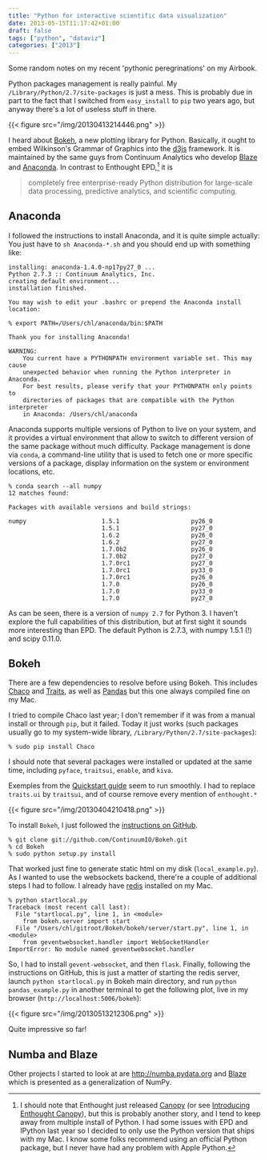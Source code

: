 ```yaml
---
title: "Python for interactive scientific data visualization"
date: 2013-05-15T11:17:42+01:00
draft: false
tags: ["python", "dataviz"]
categories: ["2013"]
---
```


Some random notes on my recent 'pythonic peregrinations' on my Airbook.

Python packages management is really painful. My `/Library/Python/2.7/site-packages` is just a mess. This is probably due in part to the fact that I switched from `easy_install` to `pip` two years ago, but anyway there's a lot of useless stuff in there.

{{< figure src="/img/20130413214446.png" >}}

I heard about [Bokeh](https://github.com/ContinuumIO/Bokeh), a new plotting library for Python. Basically, it ought to embed Wilkinson's Grammar of Graphics into the [d3js](http://d3js.org) framework. It is maintained by the same guys from Continuum Analytics who develop [Blaze](http://blaze.pydata.org) and [Anaconda](https://store.continuum.io/cshop/anaconda). In contrast to Enthought EPD,[^1] it is

> completely free enterprise-ready Python distribution for large-scale data processing, predictive analytics, and scientific computing.


## Anaconda

I followed the instructions to install Anaconda, and it is quite simple actually: You just have to `sh Anaconda-*.sh` and you should end up with something like:

```
installing: anaconda-1.4.0-np17py27_0 ...
Python 2.7.3 :: Continuum Analytics, Inc.
creating default environment...
installation finished.

You may wish to edit your .bashrc or prepend the Anaconda install location:

% export PATH=/Users/chl/anaconda/bin:$PATH

Thank you for installing Anaconda!

WARNING:
    You current have a PYTHONPATH environment variable set. This may cause
    unexpected behavior when running the Python interpreter in Anaconda.
    For best results, please verify that your PYTHONPATH only points to
    directories of packages that are compatible with the Python interpreter
    in Anaconda: /Users/chl/anaconda
```

Anaconda supports multiple versions of Python to live on your system, and it provides a virtual environment that allow to switch to different version of the same package without much difficulty. Package management is done via `conda`, a command-line utility that is used to fetch one or more specific versions of a package, display information on the system or environment locations, etc.

```
% conda search --all numpy
12 matches found:

Packages with available versions and build strings:

numpy                     1.5.1                    py26_0
                          1.5.1                    py27_0
                          1.6.2                    py26_0
                          1.6.2                    py27_0
                          1.7.0b2                  py26_0
                          1.7.0b2                  py27_0
                          1.7.0rc1                 py27_0
                          1.7.0rc1                 py33_0
                          1.7.0rc1                 py26_0
                          1.7.0                    py26_0
                          1.7.0                    py33_0
                          1.7.0                    py27_0
```

As can be seen, there is a version of `numpy 2.7` for Python 3. I haven't explore the full capabilities of this distribution, but at first sight it sounds more interesting than EPD. The default Python is 2.7.3, with numpy 1.5.1 (!) and scipy 0.11.0.

## Bokeh 

There are a few dependencies to resolve before using Bokeh. This includes [Chaco](http://code.enthought.com/chaco/) and [Traits](http://code.enthought.com/projects/traits/), as well as [Pandas](http://pandas.pydata.org) but this one always compiled fine on my Mac.

I tried to compile Chaco last year; I don't remember if it was from a manual install or through `pip`, but it failed. Today it just works (such packages usually go to my system-wide library, `/Library/Python/2.7/site-packages`):

```
% sudo pip install Chaco
```

I should note that several packages were installed or updated at the same time, including `pyface`, `traitsui`, `enable`, and `kiva`.

Exemples from the [Quickstart guide](http://docs.enthought.com/chaco/quickstart.html) seem to run smoothly. I had to replace `traits.ui` by `traitsui`, and of course remove every mention of `enthought.*`


{{< figure src="/img/20130404210418.png" >}}

To install `Bokeh`, I just followed the [instructions on GitHub](https://github.com/ContinuumIO/Bokeh).

```
% git clone git://github.com/ContinuumIO/Bokeh.git
% cd Bokeh
% sudo python setup.py install
```

That worked just fine to generate static html on my disk (`local_example.py`). As I wanted to use the websockets backend, there're a couple of additional steps I had to follow. I already have [redis](http://redis.io) installed on my Mac.

```
% python startlocal.py
Traceback (most recent call last):
  File "startlocal.py", line 1, in <module>
    from bokeh.server import start
  File "/Users/chl/gitroot/Bokeh/bokeh/server/start.py", line 1, in <module>
    from geventwebsocket.handler import WebSocketHandler
ImportError: No module named geventwebsocket.handler
```

So, I had to install `gevent-websocket`, and then `flask`. Finally, following the instructions on GitHub, this is just a matter of starting the redis server, launch `python startlocal.py` in Bokeh main directory, and run `python pandas_example.py` in another terminal to get the following plot, live in my browser (`http://localhost:5006/bokeh`):

{{< figure src="/img/20130513212306.png" >}}

Quite impressive so far!

## Numba and Blaze

Other projects I started to look at are <http://numba.pydata.org> and [Blaze](http://blaze.pydata.org/docs/overview.html) which is presented as a generalization of NumPy.

[^1]: I should note that Enthought just released [Canopy](https://www.enthought.com/products/canopy/) (or see [Introducing Enthought Canopy](http://blog.enthought.com/general/introducing-enthought-canopy/)), but this is probably another story, and I tend to keep away from multiple install of Python. I had some issues with EPD and IPython last year so I decided to only use the Python version that ships with my Mac. I know some folks recommend using an official Python package, but I never have had any problem with Apple Python.
